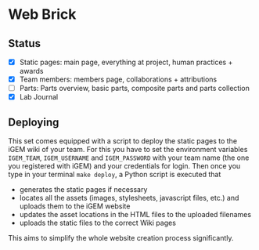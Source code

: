 # Web Brick 

## Status

 - [X] Static pages: main page, everything at project, human practices + awards
 - [X] Team members: members page, collaborations + attributions
 - [ ] Parts: Parts overview, basic parts, composite parts and parts collection
 - [X] Lab Journal

## Deploying

This set comes equipped with a script to deploy the static pages to the iGEM wiki of your team.
For this you have to set the environment variables `IGEM_TEAM`, `IGEM_USERNAME` and `IGEM_PASSWORD`
with your team name (the one you registered with iGEM) and your credentials for login. Then
once you type in your terminal `make deploy`, a Python script is executed that

 - generates the static pages if necessary
 - locates all the assets (images, stylesheets, javascript files, etc.) and uploads them
   to the iGEM website
 - updates the asset locations in the HTML files to the uploaded filenames
 - uploads the static files to the correct Wiki pages

This aims to simplify the whole website creation process significantly.
